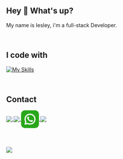 ## Hey 👋 What's up?
My name is Iesley, i'm a full-stack Developer. 

<br>

## I code with

[![My Skills](https://skillicons.dev/icons?i=js,java,py,ts,react,vite,docker,sequelize,git,mysql,nodejs,jest&perline=6)](https://skillicons.dev)

<br>

## Contact

<a href="https://www.instagram.com/iesleyferreira/" target="_blank" rel="noopener noreferrer">
  <img align="center" src="https://skillicons.dev/icons?i=instagram" />
</a>
<a href="www.linkedin.com/in/iesley-ferreira" target="_blank">
  <img align="center" src="https://skillicons.dev/icons?i=linkedin" />
</a>
<a href="https://whatsa.me/5553984097585" target="_blank">
  <img align="center" style="width: 48px ; height: 48px; border-radius: 10px;" src="whatsapp.png" />
</a>
<a href="mailto:iesley_ferreira@hotmail.com?subject=Fala comigo!&body=" target="_blank">
  <img align="center"  src="https://skillicons.dev/icons?i=gmail" />
</a>

<br>
<br>
<br>
<br>

<a href="https://github.com/iesley-ferreira">
  <img height="190em" src="https://github-readme-stats.vercel.app/api?username=iesley-ferreira&show_icons=true&count_private=true&theme=radical"/>
</a>

